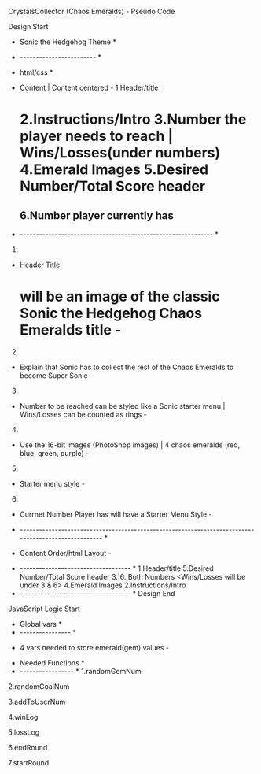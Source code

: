 CrystalsCollector (Chaos Emeralds) - Pseudo Code
<!----------------------------->

Design Start
<!---------->

* Sonic the Hedgehog Theme *
* ------------------------ *

* html/css *
- Content | Content centered -
1.Header/title <h1>
2.Instructions/Intro 
3.Number the player needs to reach | Wins/Losses(under numbers)
4.Emerald Images
5.Desired Number/Total Score header <h2>
6.Number player currently has
* ------------------------------------------------------------- *
1.
- Header Title <h1> will be an image of the classic Sonic the Hedgehog Chaos Emeralds title -
2.
- Explain that Sonic has to collect the rest of the Chaos Emeralds to become Super Sonic - 
3.
- Number to be reached can be styled like a Sonic starter menu | Wins/Losses can be counted as rings -
4.
- Use the 16-bit images (PhotoShop images) | 4 chaos emeralds (red, blue, green, purple) -
5.
- Starter menu style -
6.
- Currnet Number Player has will have a Starter Menu Style -
* ---------------------------------------------------------------------------------------------------- *

- Content Order/html Layout -
* ----------------------------------- *
1.Header/title
5.Desired Number/Total Score header
3.|6. Both Numbers <Wins/Losses will be under 3 & 6> 
4.Emerald Images
2.Instructions/Intro
* ----------------------------------- *
Design End
<!-------->


JavaScript Logic Start
<!-------------------->

* Global vars *
* ---------------- *
- 4 vars needed to store emerald(gem) values -

* Needed Functions *
* ----------------- * 
1.randomGemNum 

2.randomGoalNum

3.addToUserNum

4.winLog

5.lossLog

6.endRound

7.startRound













